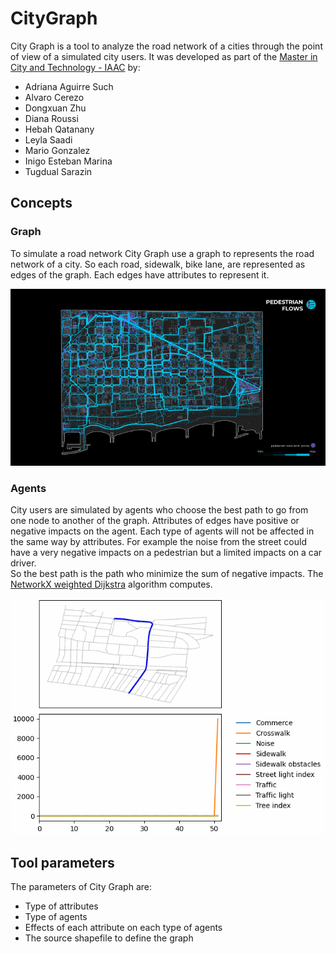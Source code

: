 # CityGraph

City Graph is a tool to analyze the road network of a cities through the point of view of a simulated city users.
It was developed as part of the [Master in City and Technology - IAAC](https://iaac.net/educational-programmes/masters-programmes/master-in-city-technology/)
by:
- Adriana Aguirre Such
- Alvaro Cerezo
- Dongxuan Zhu
- Diana Roussi
- Hebah Qatanany
- Leyla Saadi
- Mario Gonzalez
- Inigo Esteban Marina
- Tugdual Sarazin

## Concepts

### Graph
To simulate a road network City Graph use a graph to represents the road network of a city.
So each road, sidewalk, bike lane,  are represented as edges of the graph.
Each edges have attributes to represent it.

![BCN pedestrian flows](documentation/pedestrian_flows.png "CityGraph: BCN simulated pedestrian flows")
### Agents
City users are simulated by agents who choose the best path to go from one node to another of the graph.
Attributes of edges have positive or negative impacts on the agent.
Each type of agents will not be affected in the same way by attributes.
For example the noise from the street could have a very negative impacts on a pedestrian but a limited impacts on a car driver.  
So the best path is the path who minimize the sum of negative impacts.
The [NetworkX weighted Dijkstra](https://networkx.org/documentation/stable/reference/algorithms/generated/networkx.algorithms.shortest_paths.weighted.dijkstra_path.html) algorithm computes. 

![San juan car driver impacts path](documentation/san_juan_detail_path.gif "CityGraph: San juan car driver impacts path")


## Tool parameters
The parameters of City Graph are:
- Type of attributes
- Type of agents
- Effects of each attribute on each type of agents
- The source shapefile to define the graph



